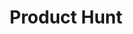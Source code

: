 ---
blog: https://blog.producthunt.com/
colors: "#DA552F"
facebook: https://www.facebook.com/producthunt/
github: producthunt
guide: https://www.producthunt.com/branding
instagram: https://www.instagram.com/producthunt/
linkedin: https://www.linkedin.com/company/product-hunt
logohandle: producthunt
pinterest: https://www.pinterest.com/producthuntlive/
sort: producthunt
title: Product Hunt
twitter: ProductHunt
website: https://www.producthunt.com/
wikipedia: https://en.wikipedia.org/wiki/Product_Hunt
youtube: https://www.youtube.com/channel/UCkDfQlpTzEuEh3_UXXtu0mQ
---
